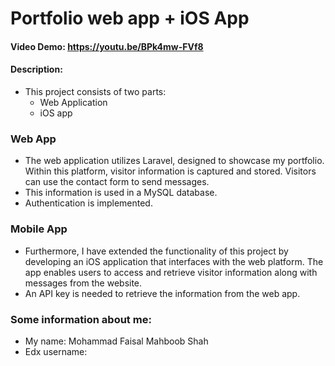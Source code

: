 # Portfolio web app + iOS App
#### Video Demo: https://youtu.be/BPk4mw-FVf8
#### Description:
- This project consists of two parts:
    - Web Application
    - iOS app
### Web App
- The web application utilizes Laravel, designed to showcase my portfolio. Within this platform,  visitor information is captured and stored. Visitors can use the contact form to send messages.
- This information is used in a MySQL database.
- Authentication is implemented.


### Mobile App
- Furthermore, I have extended the functionality of this project by developing an iOS application that interfaces with the web platform. The app enables users to access and retrieve visitor information along with messages from the website.
- An API key is needed to retrieve the information from the web app.

### Some information about me:
- My name: Mohammad Faisal Mahboob Shah
- Edx username: 

